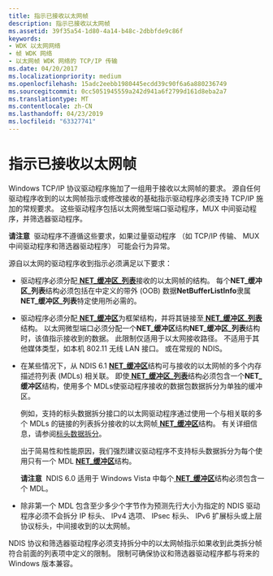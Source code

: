 ```yaml
---
title: 指示已接收以太网帧
description: 指示已接收以太网帧
ms.assetid: 39f35a54-1d80-4a14-b48c-2dbbfde9c86f
keywords:
- WDK 以太网网络
- 帧 WDK 网络
- 以太网帧 WDK 网络的 TCP/IP 传输
ms.date: 04/20/2017
ms.localizationpriority: medium
ms.openlocfilehash: 15adc2eebb1980445ecdd39c90f6a6a880236749
ms.sourcegitcommit: 0cc5051945559a242d941a6f2799d161d8eba2a7
ms.translationtype: MT
ms.contentlocale: zh-CN
ms.lasthandoff: 04/23/2019
ms.locfileid: "63327741"
---
```

# <a name="indicating-received-ethernet-frames"></a>指示已接收以太网帧





Windows TCP/IP 协议驱动程序施加了一组用于接收以太网帧的要求。 源自任何驱动程序收到的以太网帧指示或修改接收的基础指示驱动程序必须支持 TCP/IP 施加的常规要求。 这些驱动程序包括以太网微型端口驱动程序，MUX 中间驱动程序，并筛选器驱动程序。

**请注意**  驱动程序不遵循这些要求，如果过量驱动程序 （如 TCP/IP 传输、 MUX 中间驱动程序和筛选器驱动程序） 可能会行为异常。

 

源自以太网的驱动程序收到指示必须满足以下要求：

-   驱动程序必须分配[ **NET\_缓冲区\_列表**](https://msdn.microsoft.com/library/windows/hardware/ff568388)接收的以太网帧的结构。 每个**NET\_缓冲区\_列表**结构必须包括在中定义的带外 (OOB) 数据**NetBufferListInfo**隶属**NET\_缓冲区\_列表**特定使用所必需的。

-   驱动程序必须分配[ **NET\_缓冲区**](https://msdn.microsoft.com/library/windows/hardware/ff568376)为框架结构，并将其链接至[ **NET\_缓冲区\_列表**](https://msdn.microsoft.com/library/windows/hardware/ff568388)结构。 以太网微型端口必须分配一个**NET\_缓冲区**结构**NET\_缓冲区\_列表**结构时，该值指示接收到的数据。 此限制仅适用于以太网接收路径。 不适用于其他媒体类型，如本机 802.11 无线 LAN 接口。 或在常规的 NDIS。

-   在某些情况下，从 NDIS 6.1 [ **NET\_缓冲区**](https://msdn.microsoft.com/library/windows/hardware/ff568376)结构可与接收的以太网帧的多个内存描述符列表 (MDLs) 相关联。 即使[ **NET\_缓冲区\_列表**](https://msdn.microsoft.com/library/windows/hardware/ff568388)结构必须包含一个**NET\_缓冲区**结构，使用多个 MDLs使驱动程序接收的数据包数据拆分为单独的缓冲区。

    例如，支持的标头数据拆分接口的以太网驱动程序通过使用一个与相关联的多个 MDLs 的链接的列表拆分接收的以太网帧[ **NET\_缓冲区**](https://msdn.microsoft.com/library/windows/hardware/ff568376)结构。 有关详细信息，请参阅[标头数据拆分](header-data-split.md)。

    出于简易性和性能原因，我们强烈建议驱动程序不支持标头数据拆分为每个使用只有一个 MDL [ **NET\_缓冲区**](https://msdn.microsoft.com/library/windows/hardware/ff568376)结构。

    **请注意**  NDIS 6.0 适用于 Windows Vista 中每个[ **NET\_缓冲区**](https://msdn.microsoft.com/library/windows/hardware/ff568376)结构必须包含一个 MDL。

     

-   除非第一个 MDL 包含至少多少个字节作为预测先行大小为指定的 NDIS 驱动程序必须不会拆分 IP 标头、 IPv4 选项、 IPsec 标头、 IPv6 扩展标头或上层协议标头，中间接收到的以太网帧。

NDIS 协议和筛选器驱动程序必须支持拆分中的以太网帧指示如果收到此类拆分帧符合前面的列表项中定义的限制。 限制可确保协议和筛选器驱动程序都与将来的 Windows 版本兼容。

 

 





